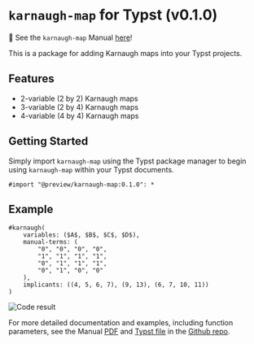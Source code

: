 # `karnaugh-map` for Typst (v0.1.0)

📖 See the `karnaugh-map` Manual [here](https://github.com/derekchai/typst-karnaugh-map/blob/437f80880eceb441ccecff7343dcc5183109bad7/karnaugh-map-manual.pdf)!

This is a package for adding Karnaugh maps into your Typst projects.

## Features

- 2-variable (2 by 2) Karnaugh maps
- 3-variable (2 by 4) Karnaugh maps
- 4-variable (4 by 4) Karnaugh maps

## Getting Started

Simply import `karnaugh-map` using the Typst package manager to begin using `karnaugh-map` within your Typst documents.

```typst
#import "@preview/karnaugh-map:0.1.0": *
```

## Example

```typst
#karnaugh(
    variables: ($A$, $B$, $C$, $D$),
    manual-terms: (
        "0", "0", "0", "0", 
        "1", "1", "1", "1", 
        "0", "1", "1", "1",
        "0", "1", "0", "0"
    ),
    implicants: ((4, 5, 6, 7), (9, 13), (6, 7, 10, 11))
)
```

![Code result](https://github.com/derekchai/typst-karnaugh-map/blob/f1ec99d51b1e28e53c041e0d2a6220480d0dc52e/readme-example.png?raw=true)


For more detailed documentation and examples, including function parameters, see the Manual [PDF](https://github.com/derekchai/typst-karnaugh-map/blob/437f80880eceb441ccecff7343dcc5183109bad7/karnaugh-map-manual.pdf) and [Typst file](https://github.com/derekchai/typst-karnaugh-map/blob/437f80880eceb441ccecff7343dcc5183109bad7/karnaugh-map-manual.typ) in the [Github repo](https://github.com/derekchai/typst-karnaugh-map).